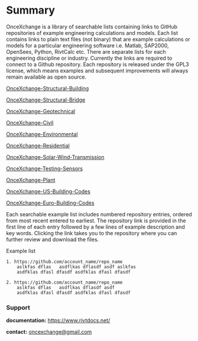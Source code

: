 # Summary

OnceXchange is a library of searchable lists containing links to GitHub repositories of example engineering calculations and models.  Each list contains links to plain text files (not binary) that are example calculations or models for a particular engineering software i.e. Matlab, SAP2000, OpenSees, Python, RivtCalc etc.  There are separate lists  for each engineering discipline or industry. Currently the links are required to connect to a Github repository. Each repository is released under the GPL3 license, which means examples and subsequent improvements will always remain available as open source.

[OnceXchange-Structural-Building](https://github.com/StructureLabs/OnceXchange-Structural_Bldg/wiki)

[OnceXchange-Structural-Bridge](https://github.com/StructureLabs/OnceXchange-Structural_Bridge/wiki)

[OnceXchange-Geotechnical](https://github.com/StructureLabs/OnceXchange-Geotechnical/wiki)

[OnceXchange-Civil](https://github.com/StructureLabs/OnceXchange-Civil/wiki)

[OnceXchange-Environmental](https://github.com/StructureLabs/OnceXchange-Environmental/wiki)

[OnceXchange-Residential](https://github.com/StructureLabs/OnceXchange-Residential/wiki)

[OnceXchange-Solar-Wind-Transmission](https://github.com/StructureLabs/OnceXchange-Solar_Wind_Transmission/wiki)

[OnceXchange-Testing-Sensors](https://github.com/StructureLabs/OnceXchange-Testing_Sensors/wiki)

[OnceXchange-Plant](https://github.com/StructureLabs/OnceXchange-Plant/wiki)

[OnceXchange-US-Building-Codes](https://github.com/StructureLabs/OnceXchange-US_Building_Codes/wiki)

[OnceXchange-Euro-Building-Codes](https://github.com/StructureLabs/OnceXchange-Euro_Building_Codes/wiki)


Each searchable example list includes numbered repository entries, ordered from most recent entered to earliest.  The repository link is provided in the first line of each entry followed by a few lines of example description and key words.  Clicking the link takes you to the repository where you can further review and download the files.

Example list
```
1. https://github.com/account_name/repo_name
    aslkfas dflas   asdflkas dflasdf asdf aslkfas  
    asdfklas dfasl dfasdf asdfklas dfasl dfasdf 

2. https://github.com/account_name/repo_name
    aslkfas dflas   asdflkas dflasdf asdf 
    asdfklas dfasl dfasdf asdfklas dfasl dfasdf 
```


### Support

**documentation:**  https://www.rivtdocs.net/ 

**contact:** oncexchange@gmail.com

